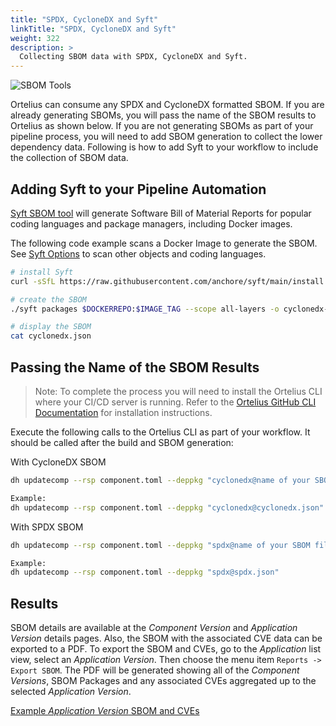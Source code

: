```yaml
---
title: "SPDX, CycloneDX and Syft"
linkTitle: "SPDX, CycloneDX and Syft"
weight: 322
description: >
  Collecting SBOM data with SPDX, CycloneDX and Syft.
---
```


![SBOM Tools](/guides/userguide/images/SBOM-tools.png)

Ortelius can consume any SPDX and CycloneDX formatted SBOM. If you are already generating SBOMs, you will pass the name of the SBOM results to Ortelius as shown below. If you are not generating SBOMs as part of your pipeline process, you will need to add SBOM generation to collect the lower dependency data. Following is how to add Syft to your workflow to include the collection of SBOM data.

## Adding Syft to your Pipeline Automation

[Syft SBOM tool](https://github.com/anchore/syft) will generate Software Bill of Material Reports for popular coding languages and package managers, including Docker images.

The following code example scans a Docker Image to generate the SBOM.  See [Syft Options](https://github.com/anchore/syft#supported-sources) to scan other objects and coding languages.

```bash
# install Syft
curl -sSfL https://raw.githubusercontent.com/anchore/syft/main/install.sh | sh -s -- -b $PWD

# create the SBOM
./syft packages $DOCKERREPO:$IMAGE_TAG --scope all-layers -o cyclonedx-json > cyclonedx.json

# display the SBOM
cat cyclonedx.json
```

## Passing the Name of the SBOM Results

>Note: To complete the process you will need to install the Ortelius CLI where your CI/CD server is running. Refer to the [Ortelius GitHub CLI Documentation](https://github.com/ortelius/ortelius-cli/blob/main/doc/dh.md) for installation instructions.

Execute the following calls to the Ortelius CLI as part of your workflow. It should be called after the build and SBOM generation:

With CycloneDX SBOM

```bash
dh updatecomp --rsp component.toml --deppkg "cyclonedx@name of your SBOM file"

Example:
dh updatecomp --rsp component.toml --deppkg "cyclonedx@cyclonedx.json"
```

With SPDX SBOM

```bash
dh updatecomp --rsp component.toml --deppkg "spdx@name of your SBOM file. "

Example:
dh updatecomp --rsp component.toml --deppkg "spdx@spdx.json"
```

## Results

SBOM details are available at the _Component Version_ and _Application Version_ details pages.   Also, the SBOM with the associated CVE data can be exported to a PDF.  To export the SBOM and CVEs, go to the _Application_ list view, select an _Application Version_.  Then choose the
menu item `Reports -> Export SBOM`.  The PDF will be generated showing all of the _Component Versions_, SBOM Packages and any associated CVEs
aggregated up to the selected _Application Version_.

[Example _Application Version_ SBOM and CVEs](/sbom.pdf)
